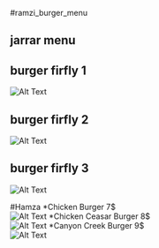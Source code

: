 #ramzi_burger_menu 


## jarrar menu 
## burger firfly 1 
![Alt Text](https://scontent.fjrs2-1.fna.fbcdn.net/v/t1.0-1/12715490_10204020748678760_1612831134533411211_n.jpg?oh=045b289509bddaa0244f23ef825f7f65&oe=5A1A577A)
## burger firfly 2 
![Alt Text](https://scontent.fjrs2-1.fna.fbcdn.net/v/t1.0-1/12715490_10204020748678760_1612831134533411211_n.jpg?oh=045b289509bddaa0244f23ef825f7f65&oe=5A1A577A)
## burger firfly 3
![Alt Text](https://scontent.fjrs2-1.fna.fbcdn.net/v/t1.0-1/12715490_10204020748678760_1612831134533411211_n.jpg?oh=045b289509bddaa0244f23ef825f7f65&oe=5A1A577A)


#Hamza
 *Chicken Burger   7$    
 ![Alt Text](https://www.google.ps/search?q=burger+pictures&tbm=isch&tbo=u&source=univ&sa=X&ved=0ahUKEwirg5Ch-ufVAhXJKlAKHXDpCSoQsAQIJA&biw=1536&bih=735#imgrc=F0e8NKwxp0-hDM:)
 *Chicken Ceasar Burger  8$   
 ![Alt Text](https://www.google.ps/search?q=burger+pictures&tbm=isch&tbo=u&source=univ&sa=X&ved=0ahUKEwirg5Ch-ufVAhXJKlAKHXDpCSoQsAQIJA&biw=1536&bih=735#imgrc=3PUqxKq7aO41ZM:)
 *Canyon Creek Burger    9$   
 ![Alt Text](https://www.google.ps/search?biw=1536&bih=735&tbm=isch&sa=1&q=+canyonburger+pictures&oq=+canyonburger+pictures&gs_l=psy-ab.3...196792.198330.0.198566.7.7.0.0.0.0.139.838.0j7.7.0....0...1.1.64.psy-ab..0.3.397...0j0i67k1j0i13k1j0i7i30k1.ZRhcRtV_HlM#imgdii=1mC3aCgyJOxs1M:&imgrc=gZDFGdif6PF15M:)
